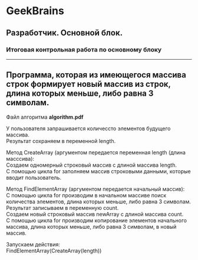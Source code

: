 # GeekBrains
## Разработчик. Основной блок.
### Итоговая контрольная работа по основному блоку
---
Программа, которая из имеющегося массива строк формирует новый массив из строк, длина которых меньше, либо равна 3 символам.
---
Файл алгоритма **algorithm.pdf**

У пользователя запрашивается количессто элементов будущего массива.<br>
Рeзультат сохраняем в переменной length.<br>

Метод CreateArray (аргументом передается переменная length (длина масссива):<br>
Создаем одномерный строковый массив с длиной массива length.<br>
С помощью цикла for заполняем массив строковыми данными, которые вводит пользователь.<br>

Метод FindElementArray (аргументом передается начальный массив):<br>
С помощью цикла for производим в начальном массиве поиск количества элементов, длина которых меньше, либо равна 3 символам.<br>
Результат записываем в переменную count.<br>
Создаем новый строковый массив newArray с длиной массива count.<br>
С помощью цикла for производим копирование элементов начального массива, длина которых меньше, либо равна 3 символам, в новый массив.<br>

Запускаем действия:<br>
FindElementArray(CreateArray(length))<br>
